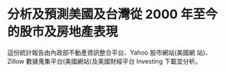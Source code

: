 # 分析及預測美國及台灣從 2000 年至今的股市及房地產表現
這份統計報告由內政部不動產資訊整合平台、Yahoo 股市網站(美國網
站)、Zillow 數據蒐集平台(美國網站)及美國財經平台 Investing 下載並分析。

